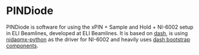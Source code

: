 # PINDiode

PINDiode is software for using the xPIN + Sample and Hold + NI-6002 setup in ELI Beamlines, developed at ELI Beamlines.
It is based on [dash](https://dash.plotly.com/), is using [nidaqmx-python](https://dash.plotly.com/) as the driver for NI-6002 and heavily uses [dash bootstrap components](https://github.com/facultyai/dash-bootstrap-components).

